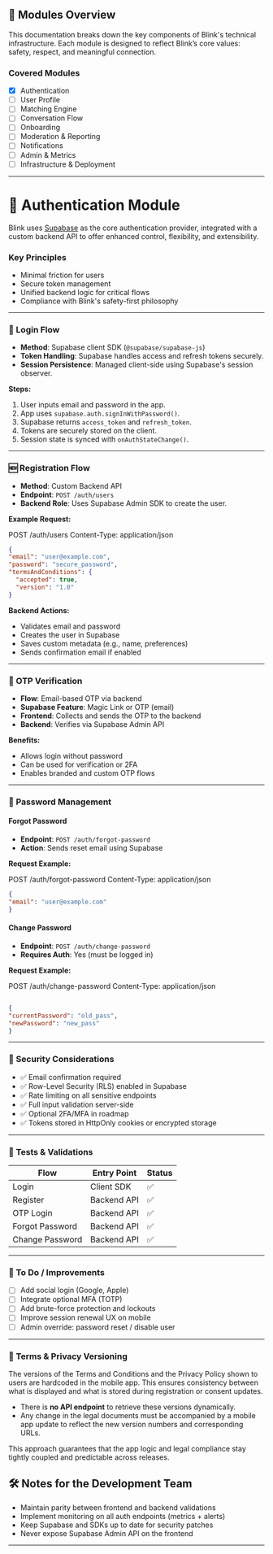 ## 🧩 Modules Overview

This documentation breaks down the key components of Blink's technical infrastructure. Each module is designed to reflect Blink’s core values: safety, respect, and meaningful connection.

### Covered Modules

- [x] Authentication
- [ ] User Profile
- [ ] Matching Engine
- [ ] Conversation Flow
- [ ] Onboarding
- [ ] Moderation & Reporting
- [ ] Notifications
- [ ] Admin & Metrics
- [ ] Infrastructure & Deployment

---

# 🔐 Authentication Module

Blink uses [Supabase](https://supabase.com/) as the core authentication provider, integrated with a custom backend API to offer enhanced control, flexibility, and extensibility.

### Key Principles

- Minimal friction for users  
- Secure token management  
- Unified backend logic for critical flows  
- Compliance with Blink's safety-first philosophy

---

### 🔄 Login Flow

- **Method**: Supabase client SDK (`@supabase/supabase-js`)
- **Token Handling**: Supabase handles access and refresh tokens securely.
- **Session Persistence**: Managed client-side using Supabase's session observer.

**Steps:**

1. User inputs email and password in the app.  
2. App uses `supabase.auth.signInWithPassword()`.  
3. Supabase returns `access_token` and `refresh_token`.  
4. Tokens are securely stored on the client.  
5. Session state is synced with `onAuthStateChange()`.  

---

### 🆕 Registration Flow

- **Method**: Custom Backend API
- **Endpoint**: `POST /auth/users`
- **Backend Role**: Uses Supabase Admin SDK to create the user.

**Example Request:**

POST /auth/users
Content-Type: application/json
```json
{
"email": "user@example.com",
"password": "secure_password",
"termsAndConditions": {
  "accepted": true,
  "version": "1.0"
}
```

**Backend Actions:**

- Validates email and password  
- Creates the user in Supabase  
- Saves custom metadata (e.g., name, preferences)  
- Sends confirmation email if enabled  

---

### 🔢 OTP Verification

- **Flow**: Email-based OTP via backend  
- **Supabase Feature**: Magic Link or OTP (email)  
- **Frontend**: Collects and sends the OTP to the backend  
- **Backend**: Verifies via Supabase Admin API  

**Benefits:**

- Allows login without password  
- Can be used for verification or 2FA  
- Enables branded and custom OTP flows  

---

### 🔁 Password Management

#### Forgot Password

- **Endpoint**: `POST /auth/forgot-password`
- **Action**: Sends reset email using Supabase

**Request Example:**

POST /auth/forgot-password
Content-Type: application/json
```json
{
"email": "user@example.com"
}
```

#### Change Password

- **Endpoint**: `POST /auth/change-password`
- **Requires Auth**: Yes (must be logged in)

**Request Example:**

POST /auth/change-password
Content-Type: application/json
```json

{
"currentPassword": "old_pass",
"newPassword": "new_pass"
}
```

---

### 🔐 Security Considerations

- ✅ Email confirmation required  
- ✅ Row-Level Security (RLS) enabled in Supabase  
- ✅ Rate limiting on all sensitive endpoints  
- ✅ Full input validation server-side  
- ✅ Optional 2FA/MFA in roadmap  
- ✅ Tokens stored in HttpOnly cookies or encrypted storage  

---

### 🧪 Tests & Validations

| Flow              | Entry Point       | Status |
|------------------|-------------------|--------|
| Login             | Client SDK        | ✅     |
| Register          | Backend API       | ✅     |
| OTP Login         | Backend API       | ✅     |
| Forgot Password   | Backend API       | ✅     |
| Change Password   | Backend API       | ✅     |

---

### 📌 To Do / Improvements

- [ ] Add social login (Google, Apple)  
- [ ] Integrate optional MFA (TOTP)  
- [ ] Add brute-force protection and lockouts  
- [ ] Improve session renewal UX on mobile  
- [ ] Admin override: password reset / disable user  

---
### 📄 Terms & Privacy Versioning

The versions of the Terms and Conditions and the Privacy Policy shown to users are hardcoded in the mobile app. This ensures consistency between what is displayed and what is stored during registration or consent updates.

- There is **no API endpoint** to retrieve these versions dynamically.
- Any change in the legal documents must be accompanied by a mobile app update to reflect the new version numbers and corresponding URLs.


This approach guarantees that the app logic and legal compliance stay tightly coupled and predictable across releases.

## 🛠 Notes for the Development Team

- Maintain parity between frontend and backend validations  
- Implement monitoring on all auth endpoints (metrics + alerts)  
- Keep Supabase and SDKs up to date for security patches  
- Never expose Supabase Admin API on the frontend  

---
